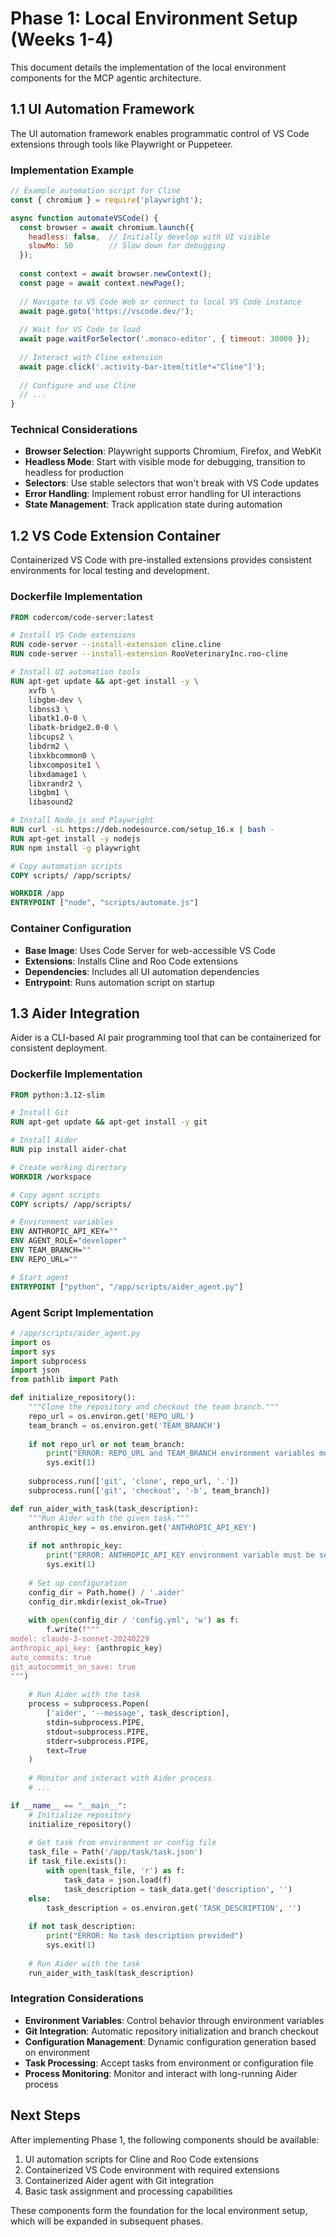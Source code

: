 # Phase 1: Local Environment Setup (Weeks 1-4)

This document details the implementation of the local environment components for the MCP agentic architecture.

## 1.1 UI Automation Framework

The UI automation framework enables programmatic control of VS Code extensions through tools like Playwright or Puppeteer.

### Implementation Example

```javascript
// Example automation script for Cline
const { chromium } = require('playwright');

async function automateVSCode() {
  const browser = await chromium.launch({
    headless: false,  // Initially develop with UI visible
    slowMo: 50        // Slow down for debugging
  });
  
  const context = await browser.newContext();
  const page = await context.newPage();
  
  // Navigate to VS Code Web or connect to local VS Code instance
  await page.goto('https://vscode.dev/');
  
  // Wait for VS Code to load
  await page.waitForSelector('.monaco-editor', { timeout: 30000 });
  
  // Interact with Cline extension
  await page.click('.activity-bar-item[title*="Cline"]');
  
  // Configure and use Cline
  // ...
}
```

### Technical Considerations

- **Browser Selection**: Playwright supports Chromium, Firefox, and WebKit
- **Headless Mode**: Start with visible mode for debugging, transition to headless for production
- **Selectors**: Use stable selectors that won't break with VS Code updates
- **Error Handling**: Implement robust error handling for UI interactions
- **State Management**: Track application state during automation

## 1.2 VS Code Extension Container

Containerized VS Code with pre-installed extensions provides consistent environments for local testing and development.

### Dockerfile Implementation

```dockerfile
FROM codercom/code-server:latest

# Install VS Code extensions
RUN code-server --install-extension cline.cline
RUN code-server --install-extension RooVeterinaryInc.roo-cline

# Install UI automation tools
RUN apt-get update && apt-get install -y \
    xvfb \
    libgbm-dev \
    libnss3 \
    libatk1.0-0 \
    libatk-bridge2.0-0 \
    libcups2 \
    libdrm2 \
    libxkbcommon0 \
    libxcomposite1 \
    libxdamage1 \
    libxrandr2 \
    libgbm1 \
    libasound2

# Install Node.js and Playwright
RUN curl -sL https://deb.nodesource.com/setup_16.x | bash -
RUN apt-get install -y nodejs
RUN npm install -g playwright

# Copy automation scripts
COPY scripts/ /app/scripts/

WORKDIR /app
ENTRYPOINT ["node", "scripts/automate.js"]
```

### Container Configuration

- **Base Image**: Uses Code Server for web-accessible VS Code
- **Extensions**: Installs Cline and Roo Code extensions
- **Dependencies**: Includes all UI automation dependencies
- **Entrypoint**: Runs automation script on startup

## 1.3 Aider Integration

Aider is a CLI-based AI pair programming tool that can be containerized for consistent deployment.

### Dockerfile Implementation

```dockerfile
FROM python:3.12-slim

# Install Git
RUN apt-get update && apt-get install -y git

# Install Aider
RUN pip install aider-chat

# Create working directory
WORKDIR /workspace

# Copy agent scripts
COPY scripts/ /app/scripts/

# Environment variables
ENV ANTHROPIC_API_KEY=""
ENV AGENT_ROLE="developer"
ENV TEAM_BRANCH=""
ENV REPO_URL=""

# Start agent
ENTRYPOINT ["python", "/app/scripts/aider_agent.py"]
```

### Agent Script Implementation

```python
# /app/scripts/aider_agent.py
import os
import sys
import subprocess
import json
from pathlib import Path

def initialize_repository():
    """Clone the repository and checkout the team branch."""
    repo_url = os.environ.get('REPO_URL')
    team_branch = os.environ.get('TEAM_BRANCH')
    
    if not repo_url or not team_branch:
        print("ERROR: REPO_URL and TEAM_BRANCH environment variables must be set")
        sys.exit(1)
    
    subprocess.run(['git', 'clone', repo_url, '.'])
    subprocess.run(['git', 'checkout', '-b', team_branch])

def run_aider_with_task(task_description):
    """Run Aider with the given task."""
    anthropic_key = os.environ.get('ANTHROPIC_API_KEY')
    
    if not anthropic_key:
        print("ERROR: ANTHROPIC_API_KEY environment variable must be set")
        sys.exit(1)
    
    # Set up configuration
    config_dir = Path.home() / '.aider'
    config_dir.mkdir(exist_ok=True)
    
    with open(config_dir / 'config.yml', 'w') as f:
        f.write(f"""
model: claude-3-sonnet-20240229
anthropic_api_key: {anthropic_key}
auto_commits: true
git_autocommit_on_save: true
""")
    
    # Run Aider with the task
    process = subprocess.Popen(
        ['aider', '--message', task_description],
        stdin=subprocess.PIPE,
        stdout=subprocess.PIPE,
        stderr=subprocess.PIPE,
        text=True
    )
    
    # Monitor and interact with Aider process
    # ...

if __name__ == "__main__":
    # Initialize repository
    initialize_repository()
    
    # Get task from environment or config file
    task_file = Path('/app/task/task.json')
    if task_file.exists():
        with open(task_file, 'r') as f:
            task_data = json.load(f)
            task_description = task_data.get('description', '')
    else:
        task_description = os.environ.get('TASK_DESCRIPTION', '')
    
    if not task_description:
        print("ERROR: No task description provided")
        sys.exit(1)
    
    # Run Aider with the task
    run_aider_with_task(task_description)
```

### Integration Considerations

- **Environment Variables**: Control behavior through environment variables
- **Git Integration**: Automatic repository initialization and branch checkout
- **Configuration Management**: Dynamic configuration generation based on environment
- **Task Processing**: Accept tasks from environment or configuration file
- **Process Monitoring**: Monitor and interact with long-running Aider process

## Next Steps

After implementing Phase 1, the following components should be available:

1. UI automation scripts for Cline and Roo Code extensions
2. Containerized VS Code environment with required extensions
3. Containerized Aider agent with Git integration
4. Basic task assignment and processing capabilities

These components form the foundation for the local environment setup, which will be expanded in subsequent phases.
